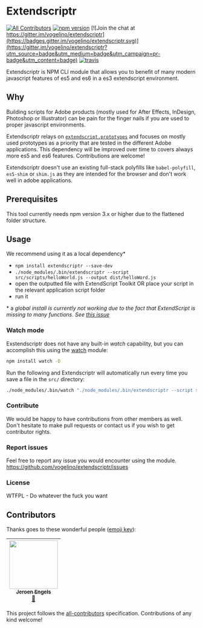 # Extendscriptr  

[![All Contributors](https://img.shields.io/badge/all_contributors-1-orange.svg?style=flat-square)](#contributors)
[![npm version](https://badge.fury.io/js/extendscriptr.svg)](https://badge.fury.io/js/extendscriptr) [![Join the chat at https://gitter.im/vogelino/extendscriptr](https://badges.gitter.im/vogelino/extendscriptr.svg)](https://gitter.im/vogelino/extendscriptr?utm_source=badge&utm_medium=badge&utm_campaign=pr-badge&utm_content=badge) [![travis](https://travis-ci.org/ExtendScript/extendscriptr.svg)](https://travis-ci.org/ExtendScript/extendscriptr)  

Extendscriptr is NPM CLI module that allows you to benefit of many modern javascript features of es5 and es6 in a es3 extendscript environment.

## Why
Building scripts for Adobe products (mostly used for After Effects, InDesign, Photoshop or Illustrator) can be pain for the finger nails if you are used to proper javascript environments.

Extendscriptr relays on [`extendscript.prototypes`](https://github.com/fabiantheblind/extendscript.prototypes) and focuses on mostly used prototypes as a priority that are tested in the different Adobe applications. This dependency will be improved over time to covers always more es5 and es6 features. Contributions are welcome!

Extendscriptr doesn't use an existing full-stack polyfills like `babel-polyfill`, `es5-shim` or `shim.js` as they are intended for the browser and don't work well in adobe applications.

## Prerequisites  
This tool currently needs npm version 3.x or higher due to the flattened folder structure.

## Usage  
We recommend using it as a local dependency\*

- `npm install extendscriptr --save-dev`
- `./node_modules/.bin/extendscriptr --script src/scripts/helloWorld.js --output dist/helloWord.js`
- open the outputted file with ExtendScript Toolkit OR place your script in the relevant application script folder
- run it

\* a _global install is currently not working due to the fact that ExtendScript is missing to many functions. See [this issue](https://github.com/ExtendScript/extendscriptr/issues/22)_  

### Watch mode

Exstendscriptr does not have any built-in _watch_ capability, but you can accomplish this using the [watch](https://www.npmjs.com/package/watch) module:

```bash
npm install watch -D
```
Run the following and Extendscriptr will automatically run every time you save a file in the `src/` directory:

```bash
./node_modules/.bin/watch "./node_modules/.bin/extendscriptr --script src/helloWorld.js --output dist/helloWord.js" src/
```

### Contribute
We would be happy to have contributions from other members as well. Don't hesitate to make pull requests or contact us if you wish to get contributor rights.


### Report issues
Feel free to report any issue you would encounter using the module.
https://github.com/vogelino/extendscriptr/issues

### License
WTFPL - Do whatever the fuck you want

## Contributors

Thanks goes to these wonderful people ([emoji key](https://github.com/kentcdodds/all-contributors#emoji-key)):

<!-- ALL-CONTRIBUTORS-LIST:START - Do not remove or modify this section -->
<!-- prettier-ignore -->
| [<img src="https://avatars1.githubusercontent.com/u/3869412?v=4" width="128px;"/><br /><sub><b>Jeroen Engels</b></sub>](https://github.com/jfmengels)<br />[📖](https://github.com/ExtendScript/extendscriptr/commits?author=jfmengels "Documentation") |
| :---: |
<!-- ALL-CONTRIBUTORS-LIST:END -->

This project follows the [all-contributors](https://github.com/kentcdodds/all-contributors) specification. Contributions of any kind welcome!
